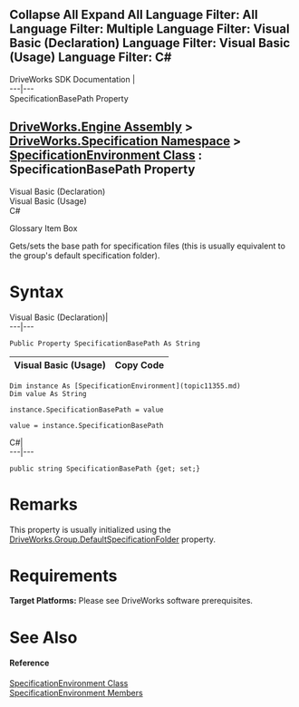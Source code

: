        

 Collapse All Expand All  Language Filter: All  Language Filter: Multiple  Language Filter: Visual Basic (Declaration) Language Filter: Visual Basic (Usage) Language Filter: C#  
---  
DriveWorks SDK Documentation  |   
---|---  
SpecificationBasePath Property   
  
[DriveWorks.Engine Assembly](topic2156.md) > [DriveWorks.Specification Namespace](topic10764.md) > [SpecificationEnvironment Class](topic11355.md) : SpecificationBasePath Property  
---  
  
Visual Basic (Declaration)    
Visual Basic (Usage)    
C# 

Glossary Item Box

Gets/sets the base path for specification files (this is usually equivalent to the group's default specification folder). 

# Syntax

Visual Basic (Declaration)|   
---|---  
      
    
    Public Property SpecificationBasePath As String  
  
Visual Basic (Usage)| Copy Code  
---|---  
      
    
    Dim instance As [SpecificationEnvironment](topic11355.md)
    Dim value As String
     
    instance.SpecificationBasePath = value
     
    value = instance.SpecificationBasePath  
  
C#|   
---|---  
      
    
    public string SpecificationBasePath {get; set;}  
  
# Remarks

This property is usually initialized using the [DriveWorks.Group.DefaultSpecificationFolder](topic2999.md) property.

# Requirements

**Target Platforms:** Please see DriveWorks software prerequisites.

# See Also

#### Reference

[SpecificationEnvironment Class](topic11355.md)   
[SpecificationEnvironment Members](topic11356.md)


